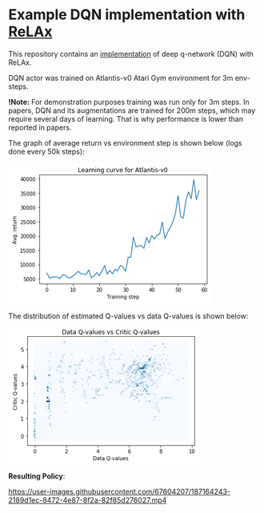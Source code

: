 # Example DQN implementation with [ReLAx](https://github.com/nslyubaykin/relax)

This repository contains an [implementation](https://github.com/nslyubaykin/relax_dqn_example/blob/master/dqn_tutorial.ipynb) of deep q-network (DQN) with ReLAx.

DQN actor was trained on Atlantis-v0 Atari Gym environment for 3m env-steps. 

__!Note:__ For demonstration purposes training was run only for 3m steps. In papers, DQN and its augmentations are trained for 200m steps, which may require several days of learning. That is why performance is lower than reported in papers.

The graph of average return vs environment step is shown below (logs done every 50k steps):

![dqn_training](https://github.com/nslyubaykin/relax_dqn_example/blob/master/dqn_training.png)

The distribution of estimated Q-values vs data Q-values is shown below:

![dqn_q_func](https://github.com/nslyubaykin/relax_dqn_example/blob/master/dqn_q_func.png)

__Resulting Policy__:

https://user-images.githubusercontent.com/67604207/187164243-2189d1ec-8472-4e87-8f2a-82f85d276027.mp4

